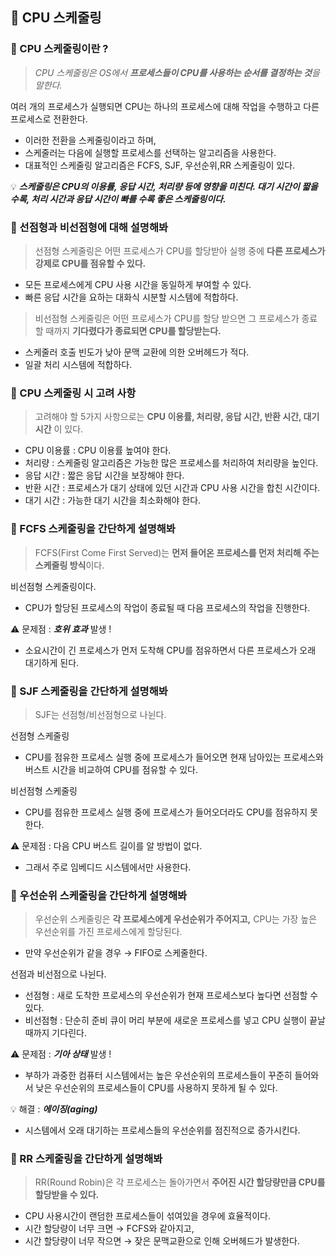 ## 🌿 CPU 스케줄링
### 🔎 CPU 스케줄링이란 ?
> _CPU 스케줄링은 OS에서 **프로세스들이 CPU를 사용하는 순서를 결정하는 것**을 말한다._

여러 개의 프로세스가 실행되면 CPU는 하나의 프로세스에 대해 작업을 수행하고 다른 프로세스로 전환한다. 
- 이러한 전환을 스케줄링이라고 하며, 
- 스케줄러는 다음에 실행할 프로세스를 선택하는 알고리즘을 사용한다.
- 대표적인 스케줄링 알고리즘은 FCFS, SJF, 우선순위,RR 스케줄링이 있다.

💡 _**스케줄링은 CPU의 이용률, 응답 시간, 처리량 등에 영향을 미친다. 대기 시간이 짧을수록, 처리 시간과 응답 시간이 빠를 수록 좋은 스케줄링이다.**_

### 🔎 선점형과 비선점형에 대해 설명해봐
> 선점형 스케줄링은 어떤 프로세스가 CPU를 할당받아 실행 중에 **다른 프로세스가 강제로 CPU를 점유할 수 있다.**

- 모든 프로세스에게 CPU 사용 시간을 동일하게 부여할 수 있다.
- 빠른 응답 시간을 요하는 대화식 시분할 시스템에 적합하다.

> 비선점형 스케줄링은 어떤 프로세스가 CPU를 할당 받으면 그 프로세스가 종료할 때까지 **기다렸다가 종료되면 CPU를 할당받는다.**

- 스케줄러 호출 빈도가 낮아 문맥 교환에 의한 오버헤드가 적다.
- 일괄 처리 시스템에 적합하다.

### 🔎 CPU 스케줄링 시 고려 사항
> 고려해야 할 5가지 사항으로는 **CPU 이용률, 처리량, 응답 시간, 반환 시간, 대기 시간** 이 있다.

- CPU 이용률 : CPU 이용률 높여야 한다.
- 처리량 : 스케줄링 알고리즘은 가능한 많은 프로세스를 처리하여 처리량을 높인다.
- 응답 시간 : 짧은 응답 시간을 보장해야 한다.
- 반환 시간 : 프로세스가 대기 상태에 있던 시간과 CPU 사용 시간을 합친 시간이다.
- 대기 시간 : 가능한 대기 시간을 최소화해야 한다.

### 🔎 FCFS 스케줄링을 간단하게 설명해봐
> FCFS(First Come First Served)는 **먼저 들어온 프로세스를 먼저 처리해 주는 스케줄링 방식**이다. 

비선점형 스케줄링이다.
- CPU가 할당된 프로세스의 작업이 종료될 때 다음 프로세스의 작업을 진행한다.

⚠️ 문제점 : _**호위 효과**_ 발생 !
- 소요시간이 긴 프로세스가 먼저 도착해 CPU를 점유하면서 다른 프로세스가 오래 대기하게 된다.

### 🔎 SJF 스케줄링을 간단하게 설명해봐
> SJF는 선점형/비선점형으로 나뉜다.

선점형 스케줄링
- CPU를 점유한 프로세스 실행 중에 프로세스가 들어오면 현재 남아있는 프로세스와 버스트 시간을 비교하여 CPU를 점유할 수 있다.

비선점형 스케줄링
- CPU를 점유한 프로세스 실행 중에 프로세스가 들어오더라도 CPU를 점유하지 못한다.

⚠️ 문제점 : 다음 CPU 버스트 길이를 알 방법이 없다.
- 그래서 주로 임베디드 시스템에서만 사용한다.

### 🔎 우선순위 스케줄링을 간단하게 설명해봐
> 우선순위 스케줄링은 **각 프로세스에게 우선순위가 주어지고,** CPU는 가장 높은 우선순위를 가진 프로세스에게 할당된다.
- 만약 우선순위가 같을 경우 → FIFO로 스케줄한다.

선점과 비선점으로 나뉜다.
- 선점형 : 새로 도착한 프로세스의 우선순위가 현재 프로세스보다 높다면 선점할 수 있다.
- 비선점형 : 단순히 준비 큐이 머리 부분에 새로운 프로세스를 넣고 CPU 실행이 끝날 때까지 기다린다.

⚠️ 문제점 : _**기아 상태**_ 발생 !
- 부하가 과중한 컴퓨터 시스템에서는 높은 우선순위의 프로세스들이 꾸준히 들어와서 낮은 우선순위의 프로세스들이 CPU를 사용하지 못하게 될 수 있다.

💡 해결 : _**에이징(aging)**_
- 시스템에서 오래 대기하는 프로세스들의 우선순위를 점진적으로 증가시킨다.

### 🔎 RR 스케줄링을 간단하게 설명해봐
> RR(Round Robin)은 각 프로세스는 돌아가면서 **주어진 시간 할당량만큼 CPU를 할당받을 수 있다.**

- CPU 사용시간이 랜덤한 프로세스들이 섞여있을 경우에 효율적이다.
- 시간 할당량이 너무 크면 → FCFS와 같아지고,
- 시간 할당량이 너무 작으면 → 잦은 문맥교환으로 인해 오버헤드가 발생한다.

